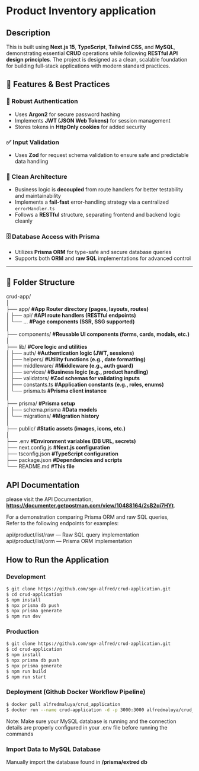 # Product Inventory application 

## Description
This is built using **Next.js 15**, **TypeScript**, **Tailwind CSS**, and **MySQL**, demonstrating essential **CRUD** operations while following **RESTful API design principles**. The project is designed as a clean, scalable foundation for building full-stack applications with modern standard practices.

## 🚀 Features & Best Practices

### 🔐 Robust Authentication
- Uses **Argon2** for secure password hashing
- Implements **JWT (JSON Web Tokens)** for session management
- Stores tokens in **HttpOnly cookies** for added security

### ✅ Input Validation
- Uses **Zod** for request schema validation to ensure safe and predictable data handling

### 🧱 Clean Architecture
- Business logic is **decoupled** from route handlers for better testability and maintainability
- Implements a **fail-fast** error-handling strategy via a centralized `errorHandler.ts`
- Follows a **RESTful** structure, separating frontend and backend logic cleanly

### 🗄️ Database Access with Prisma
- Utilizes **Prisma ORM** for type-safe and secure database queries
- Supports both **ORM** and **raw SQL** implementations for advanced control

---

## 📁 Folder Structure
crud-app/  
│  
├── app/ **#App Router directory (pages, layouts, routes)**  
│ ├── api/ **#API route handlers (RESTful endpoints)**  
│ └── ... **#Page components (SSR, SSG supported)**  
│  
├── components/ **#Reusable UI components (forms, cards, modals, etc.)**  
│  
├── lib/ **#Core logic and utilities**  
│ ├── auth/ **#Authentication logic (JWT, sessions)**  
│ ├── helpers/ **#Utility functions (e.g., date formatting)**  
│ ├── middleware/ **#Middleware (e.g., auth guard)**  
│ ├── services/ **#Business logic (e.g., product handling)**  
│ ├── validators/ **#Zod schemas for validating inputs**  
│ ├── constants.ts **#Application constants (e.g., roles, enums)**  
│ └── prisma.ts **#Prisma client instance**  
│  
├── prisma/ **#Prisma setup**  
│ ├── schema.prisma **#Data models**  
│ └── migrations/ **#Migration history**  
│  
├── public/ **#Static assets (images, icons, etc.)**  
│  
├── .env **#Environment variables (DB URL, secrets)**  
├── next.config.js **#Next.js configuration**  
├── tsconfig.json **#TypeScript configuration**  
├── package.json **#Dependencies and scripts**  
└── README.md **#This file**

## API Documentation   
please visit the API Documentation, **https://documenter.getpostman.com/view/10488164/2sB2qi7HYt**.    

For a demonstration comparing Prisma ORM and raw SQL queries,  
Refer to the following endpoints for examples:  

api/product/list/raw — Raw SQL query implementation  
api/product/list/orm — Prisma ORM implementation

## How to Run the Application
### Development
```bash
$ git clone https://github.com/sgv-alfred/crud-application.git
$ cd crud-application
$ npm install
$ npx prisma db push
$ npx prisma generate
$ npm run dev
```

### Production
```bash
$ git clone https://github.com/sgv-alfred/crud-application.git
$ cd crud-application
$ npm install
$ npx prisma db push
$ npx prisma generate
$ npm run build
$ npm run start
```

### Deployment (Github Docker Workflow Pipeline)
```bash
$ docker pull alfredmaluya/crud_application
$ docker run --name crud-application -d -p 3000:3000 alfredmaluya/crud_application:latest
```
Note: Make sure your MySQL database is running and the connection details are properly configured in your .env file before running the commands

### Import Data to MySQL Database
Manually import the database found in **/prisma/extred db**